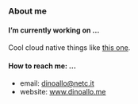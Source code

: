 ### About me

#### I’m currently working on ...
Cool cloud native things like [this one](https://github.com/labring/sealos).
#### How to reach me: ...
* email: dinoallo@netc.it
* website: www.dinoallo.me 

